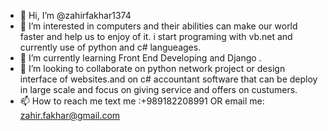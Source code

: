 - 👋 Hi, I’m @zahirfakhar1374
- 👀 I’m interested in computers and their abilities can make our world faster and help us to enjoy of it. 
          i start programing with vb.net and currently use of python and c# langueages.
- 🌱 I’m currently learning Front End Developing and Django  .
- 💞️ I’m looking to collaborate on python network project or design interface of websites.and 
          on c# accountant software that can be deploy in large scale and focus on giving service and offers on custumers.
- 📫 How to reach me text me :+989182208991 OR email me: zahir.fakhar@gmail.com 
<!---
zahirfakhar1374/zahirfakhar1374 is a ✨ special ✨ repository because its `README.md` (this file) appears on your GitHub profile.
You can click the Preview link to take a look at your changes.
--->
